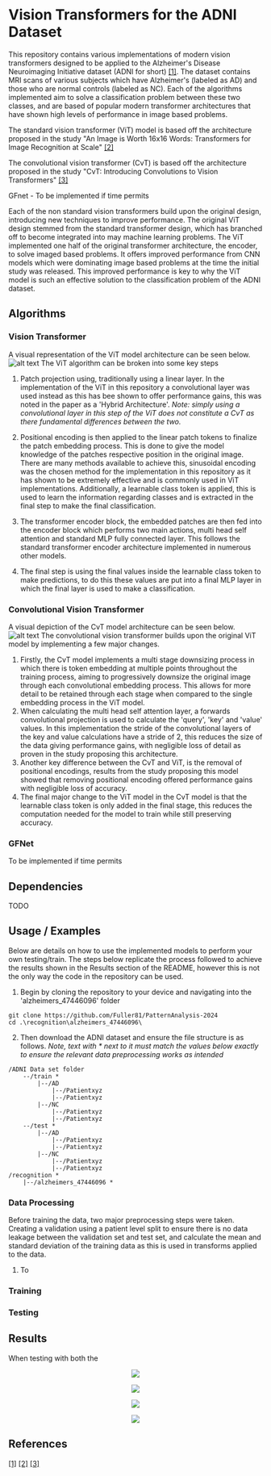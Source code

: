 # Vision Transformers for the ADNI Dataset
This repository contains various implementations of modern vision transformers designed to be
applied to the Alzheimer's Disease Neuroimaging Initiative dataset (ADNI for short) [[1]](https://adni.loni.usc.edu/).
The dataset contains MRI scans of various subjects which have Alzheimer's (labeled as AD)
and those who are normal controls (labeled as NC). Each of the algorithms implemented aim to solve a classification
problem between these two classes, and are based of popular modern transformer architectures that have shown
high levels of performance in image based problems.

The standard vision transformer (ViT) model is based off the architecture proposed in the study  "An Image is Worth 16x16 Words: Transformers for Image Recognition at Scale" 
[[2]](https://arxiv.org/abs/2010.11929)

The convolutional vision transformer (CvT) is based off the architecture proposed in the study "CvT: Introducing Convolutions to Vision Transformers"
[[3]](https://arxiv.org/abs/2103.15808)

GFnet - To be implemented if time permits

Each of the non standard vision transformers build upon the original design, introducing new techniques to improve performance. The original 
ViT design stemmed from the standard transformer design, which has branched off to become integrated into may machine learning problems.
The ViT implemented one half of the original transformer architecture, the encoder, to solve imaged based problems. It offers improved
performance from CNN models which were dominating image based problems at the time the initial study was released. This improved performance 
is key to why the ViT model is such an effective solution to the classification problem of the ADNI dataset.

## Algorithms
### Vision Transformer
A visual representation of the ViT model architecture can be seen below.
![alt text](alzheimers_47446096/imgs/vit_architecture.jpg)
The ViT algorithm can be broken into some key steps
1. Patch projection using, traditionally using a linear layer. In the implementation of the ViT in this repository a convolutional layer
was used instead as this has bee shown to offer performance gains, this was noted in the paper as a 'Hybrid Architecture'. _Note: simply using a convolutional layer in this step of the ViT does not constitute a CvT as there fundamental differences between the two._
2. Positional encoding is then applied to the linear patch tokens to finalize the patch embedding process. This is done to give the model knowledge of the patches respective position in the original image. There are many methods available to achieve this, sinusoidal encoding was the chosen method for the implementation in this repository as it has shown to be extremely effective and is commonly used in ViT implementations.
Additionally, a learnable class token is applied, this is used to learn the information regarding classes and is extracted in the final
step to make the final classification.

3. The transformer encoder block, the embedded patches are then fed into the encoder block which performs two main actions, 
multi head self attention and standard MLP fully connected layer. This follows the standard transformer encoder architecture implemented in
numerous other models.

4. The final step is using the final values inside the learnable class token to make predictions, to do this these values are put into
a final MLP layer in which the final layer is used to make a classification.

### Convolutional Vision Transformer
A visual depiction of the CvT model architecture can be seen below.
![alt text](<alzheimers_47446096/imgs/CvT Architecture.png>)
The convolutional vision transformer builds upon the original ViT model by implementing a few major changes.
1. Firstly, the CvT model implements a multi stage downsizing process in which there is token embedding at
multiple points throughout the training process, aiming to progressively downsize the original image through each convolutional
embedding process. This allows for more detail to be retained through each stage when compared to the single embedding process in the ViT
model.
2. When calculating the multi head self attention layer, a forwards convolutional projection is used to calculate the 'query', 'key' and 'value'
values. In this implementation the stride of the convolutional layers of the key and value calculations have a stride of 2, this reduces the
size of the data giving performance gains, with negligible loss of detail as proven in the study proposing this architecture.
3. Another key difference between the CvT and ViT, is the removal of positional encodings, results from the study proposing this model showed
that removing positional encoding offered performance gains with negligible loss of accuracy.
4. The final major change to the ViT model in the CvT model is that the learnable class token is only added in the final stage, this reduces
the computation needed for the model to train while still preserving accuracy.
### GFNet
To be implemented if time permits
## Dependencies
<!-- TODO -->
<!-- TODO -->
TODO
<!-- TODO -->
<!-- TODO -->
## Usage / Examples
Below are details on how to use the implemented models to perform your own testing/train. The steps below replicate the process followed
to achieve the results shown in the Results section of the README, however this is not the only way the code in the repository can be used.

1. Begin by cloning the repository to your device and navigating into the 'alzheimers_47446096' folder
```
git clone https://github.com/Fuller81/PatternAnalysis-2024
cd .\recognition\alzheimers_47446096\
```
2. Then download the ADNI dataset and ensure the file structure is as follows. _Note, text with * next to it must match the values below exactly to ensure the relevant data preprocessing works as intended_
```
/ADNI Data set folder
    --/train *
        |--/AD
            |--/Patientxyz
            |--/Patientxyz
        |--/NC
            |--/Patientxyz
            |--/Patientxyz
    --/test *
        |--/AD
            |--/Patientxyz
            |--/Patientxyz
        |--/NC
            |--/Patientxyz
            |--/Patientxyz
/recognition *
    |--/alzheimers_47446096 *
```
### Data Processing
Before training the data, two major preprocessing steps were taken. Creating a validation using a patient level split to ensure there
is no data leakage between the validation set and test set, and calculate the mean and standard deviation of the training data as this
is used in transforms applied to the data.
1. To 
### Training
### Testing
## Results
When testing with both the 
<p align="center">
  <img src="alzheimers_47446096/model17/trainAccuracyPlot.jpg" />
</p>
<p align="center">
  <img src="alzheimers_47446096/model17/trainLossPlot.jpg" />
</p>
<p align="center">
  <img src="alzheimers_47446096/model17/valAccuracyPlot.jpg" />
</p>
<p align="center">
  <img src="alzheimers_47446096/model17/valLossPlot.jpg" />
</p>

## References
[[1]](https://adni.loni.usc.edu/)
[[2]](https://arxiv.org/abs/2010.11929)
[[3]](https://arxiv.org/abs/2103.15808)